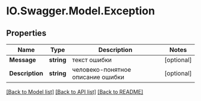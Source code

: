 # IO.Swagger.Model.Exception
## Properties

Name | Type | Description | Notes
------------ | ------------- | ------------- | -------------
**Message** | **string** | текст ошибки | [optional] 
**Description** | **string** | человеко-понятное описание ошибки | [optional] 

[[Back to Model list]](../README.md#documentation-for-models) [[Back to API list]](../README.md#documentation-for-api-endpoints) [[Back to README]](../README.md)

